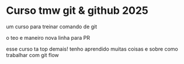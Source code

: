 # Curso tmw git & github 2025

um curso para treinar comando de git

o teo e maneiro
nova linha para PR

esse curso ta top demais!
tenho aprendido  muitas coisas e sobre como trabalhar com git flow